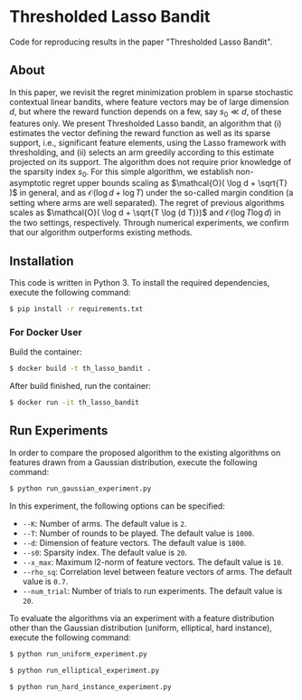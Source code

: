 # Thresholded Lasso Bandit
Code for reproducing results in the paper "Thresholded Lasso Bandit".

## About
In this paper, we revisit the regret minimization problem in sparse stochastic contextual linear bandits, where feature vectors may be of large dimension $d$, but where the reward function depends on a few, say $s_0\ll d$, of these features only.
We present Thresholded Lasso bandit, an algorithm that (i) estimates the vector defining the reward function as well as its sparse support, i.e., significant feature elements, using the Lasso framework with thresholding, and (ii) selects an arm greedily according to this estimate projected on its support.
The algorithm does not require prior knowledge of the sparsity index $s_0$.
For this simple algorithm, we establish non-asymptotic regret upper bounds scaling as $\mathcal{O}( \log d + \sqrt{T} )$ in general, and as $\mathcal{O}( \log d + \log T)$ under the so-called margin condition (a setting where arms are well separated).
The regret of previous algorithms scales as $\mathcal{O}( \log d + \sqrt{T \log (d T)})$ and $\mathcal{O}( \log T \log d)$ in the two settings, respectively.
Through numerical experiments, we confirm that our algorithm outperforms existing methods.

## Installation
This code is written in Python 3.
To install the required dependencies, execute the following command:
```bash
$ pip install -r requirements.txt
```

### For Docker User
Build the container:
```bash
$ docker build -t th_lasso_bandit .
```
After build finished, run the container:
```bash
$ docker run -it th_lasso_bandit
```

## Run Experiments
In order to compare the proposed algorithm to the existing algorithms on features drawn from a Gaussian distribution, execute the following command:
```bash
$ python run_gaussian_experiment.py
```
In this experiment, the following options can be specified:
* `--K`: Number of arms. The default value is `2`.
* `--T`: Number of rounds to be played. The default value is `1000`.
* `--d`: Dimension of feature vectors. The default value is `1000`.
* `--s0`: Sparsity index. The default value is `20`.
* `--x_max`: Maximum l2-norm of feature vectors. The default value is `10`.
* `--rho_sq`: Correlation level between feature vectors of arms. The default value is `0.7`.
* `--num_trial`: Number of trials to run experiments. The default value is `20`.

To evaluate the algorithms via an experiment with a feature distribution other than the Gaussian distribution (uniform, elliptical, hard instance), execute the following command:
```bash
$ python run_uniform_experiment.py
``` 
```bash
$ python run_elliptical_experiment.py
``` 
```bash
$ python run_hard_instance_experiment.py
``` 
